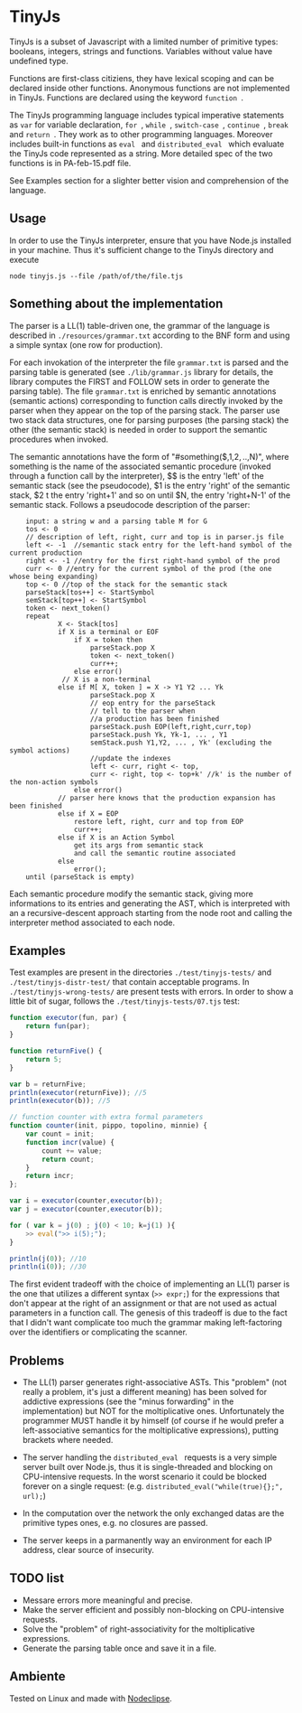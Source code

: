 
# TinyJs
TinyJs is a subset of Javascript with a limited number of primitive types: booleans,
integers, strings and functions. Variables without value have undefined type.

Functions are first-class citiziens, they have lexical scoping and can be declared
inside other functions. Anonymous functions are not implemented in TinyJs. Functions
are declared using the keyword ```function ```.

The TinyJs programming language includes typical imperative statements as ```var``` for
variable declaration, ```for ```, ```while ```, ```switch-case ```, ```continue ```, ```break ``` and ```return ```. They
work as to other programming languages. Moreover includes built-in functions as
```eval ``` and ```distributed_eval ``` which evaluate the TinyJs code represented as a string.
More detailed spec of the two functions is in PA-feb-15.pdf file.

See Examples section for a slighter better vision and comprehension of the language.

## Usage
In order to use the TinyJs interpreter, ensure that you have Node.js installed in
your machine. Thus it's sufficient change to the TinyJs directory and execute
``` 
node tinyjs.js --file /path/of/the/file.tjs 
```

## Something about the implementation
The parser is a LL(1) table-driven one, the grammar of the language is described in
```./resources/grammar.txt``` according to the BNF form and using a simple syntax (one
row for production).

For each invokation of the interpreter the file ```grammar.txt``` is parsed and the parsing
table is generated (see ```./lib/grammar.js``` library for details, the library computes the
FIRST and FOLLOW sets in order to generate the parsing table). The file ```grammar.txt``` is
enriched by semantic annotations (semantic actions) corresponding to function calls directly 
invoked by the parser when they appear on the top of the parsing stack. The parser use two 
stack data structures, one for parsing purposes (the parsing stack) the other (the semantic 
stack) is needed in order to support the semantic procedures when invoked.

The semantic annotations have the form of "#something($$,$1,$2, ..,$N)", where something is
the name of the associated semantic procedure (invoked through a function call by the interpreter),
$$ is the entry 'left' of the semantic stack (see the pseudocode), $1 is the entry 'right' of the 
semantic stack, $2 t the entry 'right+1' and so on until $N, the entry 'right+N-1' of the semantic
stack. Follows a pseudocode description of the parser:

```
	input: a string w and a parsing table M for G
	tos <- 0
	// description of left, right, curr and top is in parser.js file
	left <- -1  //semantic stack entry for the left-hand symbol of the current production
	right <- -1 //entry for the first right-hand symbol of the prod
	curr <- 0 //entry for the current symbol of the prod (the one whose being expanding)
	top <- 0 //top of the stack for the semantic stack
	parseStack[tos++] <- StartSymbol 
	semStack[top++] <- StartSymbol
	token <- next_token() 
	repeat
			X <- Stack[tos]
			if X is a terminal or EOF
				if X = token then
					parseStack.pop X
					token <- next_token()
					curr++;
				else error()
			 // X is a non-terminal
			else if M[ X, token ] = X -> Y1 Y2 ... Yk
					parseStack.pop X
					// eop entry for the parseStack
					// tell to the parser when 
					//a production has been finished
					parseStack.push EOP(left,right,curr,top)
					parseStack.push Yk, Yk-1, ... , Y1
					semStack.push Y1,Y2, ... , Yk' (excluding the symbol actions)
					//update the indexes
					left <- curr, right <- top,
					curr <- right, top <- top+k' //k' is the number of the non-action symbols
				else error()
			// parser here knows that the production expansion has been finished
			else if X = EOP
				restore left, right, curr and top from EOP
				curr++;
			else if X is an Action Symbol
				get its args from semantic stack
				and call the semantic routine associated
			else 
				error();
	until (parseStack is empty)
```
Each semantic procedure modify the semantic stack, giving more informations to its entries
and generating the AST, which is interpreted with an a recursive-descent approach starting
from the node root and calling the interpreter method associated to each node.

## Examples
Test examples are present in the directories ```./test/tinyjs-tests/``` and ```./test/tinyjs-distr-test/```
that contain acceptable programs. In ```./test/tinyjs-wrong-tests/``` are present tests with errors.
In order to show a little bit of sugar, follows the ```./test/tinyjs-tests/07.tjs``` test:

``` javascript
function executor(fun, par) { 
	return fun(par);
}

function returnFive() {
	return 5;	
}

var b = returnFive;
println(executor(returnFive)); //5
println(executor(b)); //5

// function counter with extra formal parameters
function counter(init, pippo, topolino, minnie) {
	var count = init;
	function incr(value) {
		count += value;
		return count;
	}
	return incr;
};

var i = executor(counter,executor(b));
var j = executor(counter,executor(b));

for ( var k = j(0) ; j(0) < 10; k=j(1) ){
	>> eval(">> i(5);");
}

println(j(0)); //10
println(i(0)); //30
```
The first evident tradeoff with the choice of implementing an LL(1) parser is the one that
utilizes a different syntax (```>> expr;```) for the expressions that don't appear at the 
right of an assignment or that are not used as actual parameters in a function call. The
genesis of this tradeoff is due to the fact that I didn't want complicate too much the
grammar making left-factoring over the identifiers or complicating the scanner.

## Problems
- The LL(1) parser generates right-associative ASTs. This "problem" (not really a problem, it's 
just a different meaning) has been solved for addictive expressions (see the "minus forwarding"
in the implementation) but NOT for the moltiplicative ones. Unfortunately the programmer
MUST handle it by himself (of course if he would prefer a left-associative semantics for 
the moltiplicative expressions), putting brackets where needed.

- The server handling the ```distributed_eval ``` requests is a very simple server built 
over Node.js, thus it is single-threaded and blocking on CPU-intensive requests. In the worst
scenario it could be blocked forever on a single request: (e.g. ``` distributed_eval("while(true){};", url); ```)

- In the computation over the network the only exchanged datas are the primitive types ones,
e.g. no closures are passed.

- The server keeps in a parmanently way an environment for each IP address, clear source of insecurity.

## TODO list
- Messare errors more meaningful and precise.
- Make the server efficient and possibly non-blocking on CPU-intensive requests.
- Solve the "problem" of right-associativity for the moltiplicative expressions.
- Generate the parsing table once and save it in a file.

## Ambiente
Tested on Linux and made with [Nodeclipse](https://github.com/Nodeclipse/nodeclipse-1).

